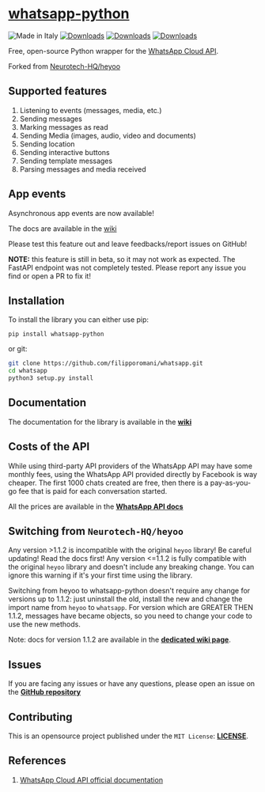 # [whatsapp-python](https://pypi.org/project/whatsapp-python/)

![Made in Italy](https://img.shields.io/badge/made%20in-italy-008751.svg?style=flat-square)
[![Downloads](https://static.pepy.tech/personalized-badge/whatsapp-python?period=total&units=none&left_color=grey&right_color=blue&left_text=Downloads)](https://pepy.tech/project/whatsapp-python)
[![Downloads](https://pepy.tech/badge/whatsapp-python/month)](https://pepy.tech/project/whatsapp-python)
[![Downloads](https://pepy.tech/badge/whatsapp-python/week)](https://pepy.tech/project/whatsapp-python)

Free, open-source Python wrapper for the [WhatsApp Cloud API](https://developers.facebook.com/docs/whatsapp/cloud-api).

Forked from [Neurotech-HQ/heyoo](https://github.com/Neurotech-HQ/heyoo)

## Supported features

1. Listening to events (messages, media, etc.)
2. Sending messages
3. Marking messages as read
4. Sending Media (images, audio, video and documents)
5. Sending location
6. Sending interactive buttons
7. Sending template messages
8. Parsing messages and media received

## App events

Asynchronous app events are now available!

The docs are available in the [wiki](https://github.com/filipporomani/whatsapp/wiki/App-events)

Please test this feature out and leave feedbacks/report issues on GitHub!

**NOTE:** this feature is still in beta, so it may not work as expected. The FastAPI endpoint was not completely tested. Please report any issue you find or open a PR to fix it!

## Installation

To install the library you can either use pip:

``pip install whatsapp-python``

or git:

```bash
git clone https://github.com/filipporomani/whatsapp.git
cd whatsapp
python3 setup.py install
```

## Documentation

The documentation for the library is available in the [**wiki**](https://github.com/filipporomani/whatsapp/wiki)

## Costs of the API

While using third-party API providers of the WhatsApp API may have some monthly fees, using the WhatsApp API provided directly by Facebook is way cheaper. 
The first 1000 chats created are free, then there is a pay-as-you-go fee that is paid for each conversation started.

All the prices are available in the [**WhatsApp API docs**](https://developers.facebook.com/docs/whatsapp/pricing)

## Switching from `Neurotech-HQ/heyoo`
Any version >1.1.2 is incompatible with the original `heyoo` library! Be careful updating! Read the docs first!
Any version <=1.1.2 is fully compatible with the original `heyoo` library and doesn't include any breaking change.
You can ignore this warning if it's your first time using the library.


Switching from heyoo to whatsapp-python doesn't require any change for versions up to 1.1.2: just uninstall the old, install the new and change the import name from `heyoo` to `whatsapp`.
For version which are GREATER THEN 1.1.2, messages have became objects, so you need to change your code to use the new methods.

Note: docs for version 1.1.2 are available in the [**dedicated wiki page**](https://github.com/filipporomani/whatsapp/wiki/v1.1.2).




## Issues

If you are facing any issues or have any questions, please open an issue on the [**GitHub repository**](https://github.com/filipporomani/whatsapp/issues)

## Contributing

This is an opensource project published under the ```MIT License```: [**LICENSE**](LICENSE).

## References

1. [WhatsApp Cloud API official documentation](https://developers.facebook.com/docs/whatsapp/cloud-api/)
